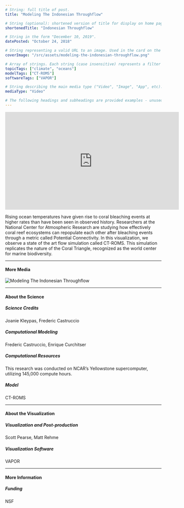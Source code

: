 ```yaml
---
# String: full title of post.
title: "Modeling The Indonesian Throughflow"

# String (optional): shortened version of title for display on home page in card.
shortenedTitle: "Indonesian Throughflow"

# String in the form "December 10, 2019".
datePosted: "October 24, 2018" 

# String representing a valid URL to an image. Used in the card on the main page.
coverImage: "/src/assets/modeling-the-indonesian-throughflow.png"

# Array of strings. Each string (case insensitive) represents a filter from the front page. Tags that do not correspond to a current filter will be ignored for filtering.
topicTags: ["climate", "oceans"]
modelTags: ["CT-ROMS"]
softwareTags: ["VAPOR"]

# String describing the main media type ("Video", "Image", "App", etc). Is displayed in the post heading as a small tag.
mediaType: "Video"

# The following headings and subheadings are provided examples - unused ones can be deleted.
---
```


<iframe width="560" height="315" src="https://www.youtube.com/embed/rXKmyyVI0x0?si=Jztn2_s-RMDQAJek" title="YouTube video player" frameborder="0" allow="accelerometer; autoplay; clipboard-write; encrypted-media; gyroscope; picture-in-picture; web-share" referrerpolicy="strict-origin-when-cross-origin" allowfullscreen></iframe>

Rising ocean temperatures have given rise to coral bleaching events at higher rates than have been seen in observed history. Researchers at the National Center for Atmospheric Research are studying how effectively coral reef ecosystems can repopulate each other after bleaching events through a metric called Potential Connectivity. In this visualization, we observe a state of the art flow simulation called CT-ROMS. This simulation replicates the nature of the Coral Triangle, recognized as the world center for marine biodiversity.

___

#### More Media

![Modeling The Indonesian Throughflow](../../assets/modeling-the-indonesian-throughflow.png)

___

#### About the Science

##### Science Credits

Joanie Kleypas, Frederic Castruccio

##### Computational Modeling

Frederic Castruccio, Enrique Curchitser

##### Computational Resources

This research was conducted on NCAR’s Yellowstone supercomputer, utilizing 145,000 compute hours.

##### Model

CT-ROMS

___

#### About the Visualization

##### Visualization and Post-production

Scott Pearse, Matt Rehme

##### Visualization Software

VAPOR

___

#### More Information

##### Funding

NSF